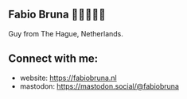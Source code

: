 ## Fabio Bruna 👋👋🏼👋🏿
Guy from The Hague, Netherlands. 

## Connect with me:
* website: https://fabiobruna.nl
* mastodon: https://mastodon.social/@fabiobruna
